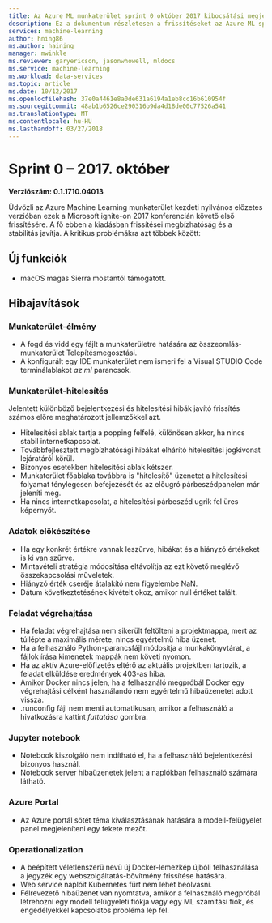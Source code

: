 ```yaml
---
title: Az Azure ML munkaterület sprint 0 október 2017 kibocsátási megjegyzései
description: Ez a dokumentum részletesen a frissítéseket az Azure ML sprint 0 kiadása
services: machine-learning
author: hning86
ms.author: haining
manager: mwinkle
ms.reviewer: garyericson, jasonwhowell, mldocs
ms.service: machine-learning
ms.workload: data-services
ms.topic: article
ms.date: 10/12/2017
ms.openlocfilehash: 37e0a4461e8a0de631a6194a1eb8cc16b610954f
ms.sourcegitcommit: 48ab1b6526ce290316b9da4d18de00c77526a541
ms.translationtype: MT
ms.contentlocale: hu-HU
ms.lasthandoff: 03/27/2018
---
```

# <a name="sprint-0---october-2017"></a>Sprint 0 – 2017. október 

**Verziószám: 0.1.1710.04013**

Üdvözli az Azure Machine Learning munkaterület kezdeti nyilvános előzetes verzióban ezek a Microsoft ignite-on 2017 konferencián követő első frissítésére. A fő ebben a kiadásban frissítései megbízhatóság és a stabilitás javítja.  A kritikus problémákra azt többek között:

## <a name="new-features"></a>Új funkciók
- macOS magas Sierra mostantól támogatott.

## <a name="bug-fixes"></a>Hibajavítások
### <a name="workbench-experience"></a>Munkaterület-élmény
- A fogd és vidd egy fájlt a munkaterületre hatására az összeomlás-munkaterület Telepítésmegosztási.
- A konfigurált egy IDE munkaterület nem ismeri fel a Visual STUDIO Code terminálablakot _az ml_ parancsok.

### <a name="workbench-authentication"></a>Munkaterület-hitelesítés
Jelentett különböző bejelentkezési és hitelesítési hibák javító frissítés számos előre meghatározott jellemzőkkel azt.
- Hitelesítési ablak tartja a popping felfelé, különösen akkor, ha nincs stabil internetkapcsolat.
- Továbbfejlesztett megbízhatósági hibákat elhárító hitelesítési jogkivonat lejáratáról körül.
- Bizonyos esetekben hitelesítési ablak kétszer.
- Munkaterület főablaka továbbra is "hitelesítő" üzenetet a hitelesítési folyamat ténylegesen befejezését és az előugró párbeszédpanelen már jeleníti meg.
- Ha nincs internetkapcsolat, a hitelesítési párbeszéd ugrik fel üres képernyőt.

### <a name="data-preparation"></a>Adatok előkészítése 
- Ha egy konkrét értékre vannak leszűrve, hibákat és a hiányzó értékeket is ki van szűrve.
- Mintavételi stratégia módosítása eltávolítja az ezt követő meglévő összekapcsolási műveletek.
- Hiányzó érték cseréje átalakító nem figyelembe NaN.
- Dátum következtetésének kivételt okoz, amikor null értéket talált.

### <a name="job-execution"></a>Feladat végrehajtása
- Ha feladat végrehajtása nem sikerült feltölteni a projektmappa, mert az túllépte a maximális mérete, nincs egyértelmű hiba üzenet.
- Ha a felhasználó Python-parancsfájl módosítja a munkakönyvtárat, a fájlok írása kimenetek mappák nem követi nyomon. 
- Ha az aktív Azure-előfizetés eltérő az aktuális projektben tartozik, a feladat elküldése eredmények 403-as hiba.
- Amikor Docker nincs jelen, ha a felhasználó megpróbál Docker egy végrehajtási célként használandó nem egyértelmű hibaüzenetet adott vissza.
- .runconfig fájl nem menti automatikusan, amikor a felhasználó a hivatkozásra kattint _futtatása_ gombra.

### <a name="jupyter-notebook"></a>Jupyter notebook
- Notebook kiszolgáló nem indítható el, ha a felhasználó bejelentkezési bizonyos használ.
- Notebook server hibaüzenetek jelent a naplókban felhasználó számára látható.

### <a name="azure-portal"></a>Azure Portal
- Az Azure portál sötét téma kiválasztásának hatására a modell-felügyelet panel megjeleníteni egy fekete mezőt.

### <a name="operationalization"></a>Operationalization
- A beépített véletlenszerű nevű új Docker-lemezkép újbóli felhasználása a jegyzék egy webszolgáltatás-bővítmény frissítése hatására.
- Web service naplóit Kubernetes fürt nem lehet beolvasni.
- Félrevezető hibaüzenet van nyomtatva, amikor a felhasználó megpróbál létrehozni egy modell felügyeleti fiókja vagy egy ML számítási fiók, és engedélyekkel kapcsolatos probléma lép fel.
